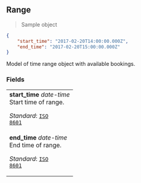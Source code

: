
## Range

> Sample object

```json
{
    "start_time": "2017-02-20T14:00:00.000Z",
    "end_time": "2017-02-20T15:00:00.000Z"
}
```

Model of time range object with available bookings.

### Fields

| |
|:---|
|**start_time** *date-time* <br> Start time of range. <p>*Standard*: <code>[ISO 8601](https://en.wikipedia.org/wiki/ISO_8601)</code></p> |
|**end_time** *date-time* <br> End time of range.<p>*Standard*: <code>[ISO 8601](https://en.wikipedia.org/wiki/ISO_8601)</code></p>  |
